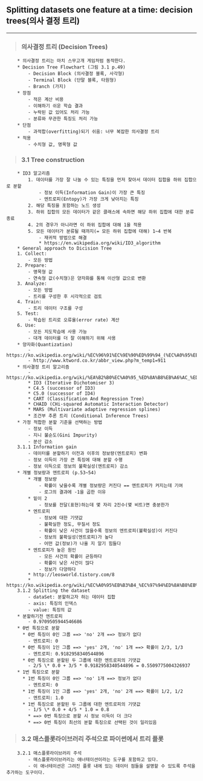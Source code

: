##  Splitting datasets one feature at a time: decision trees(의사 결정 트리)
------------------------------------------------------------
>###    의사결정 트리 (Decision Trees)
        * 의사결정 트리는 마치 스무고개 게임처럼 동작한다.
        * Decision Tree Flowchart (그림 3.1 p.49)
            - Decision Block (의사결정 블록, 사각형)
            - Terminal Block (단말 블록, 타원형)
            - Branch (가지)
        * 장점
            - 적은 계산 비용
            - 이해하기 쉬운 학습 결과
            - 누락된 값 있어도 처리 가능
            - 분류와 무관한 특징도 처리 가능
        * 단점
            - 과적합(overfitting)되기 쉬움: 너무 복잡한 의사결정 트리
        * 적용
            - 수치형 값, 명목형 값
>###    3.1 Tree construction
        * ID3 알고리즘
            1. 데이터를 가장 잘 나눌 수 있는 특징을 먼저 찾아서 데이터 집합을 하위 집합으로 분할
                - 정보 이득(Information Gain)이 가장 큰 특징
                - 엔트로피(Entopy)가 가장 크게 낮아지는 특징
            2. 해당 특징을 포함하는 노드 생성
            3. 하위 집합의 모든 데이터가 같은 클래스에 속하면 해당 하위 집합에 대한 분류 종료
            4. 2의 경우가 아니라면 이 하위 집합에 대해 1을 적용
            5. 모든 데이터가 분류될 때까지(= 모든 하위 집합에 대해) 1~4 반복
                - 재귀적 방법으로 해결
                * https://en.wikipedia.org/wiki/ID3_algorithm
        * General approach to Dicision Tree
        1. Collect:
            - 모든 방법
        2. Prepare:
            - 명목형 값
            - 연속형 값(수치형)은 양자화를 통해 이산형 값으로 변환
        3. Analyze:
            - 모든 방법
            - 트리를 구성한 후 시각적으로 검토
        4. Train:
            - 트리 데이터 구조를 구성
        5. Test: 
            - 학습된 트리로 오류율(error rate) 계산
        6. Use:
            - 모든 지도학습에 사용 가능
            - 대개 데이터를 더 잘 이해하기 위해 사용
        * 양자화(Quantization)
            - https://ko.wikipedia.org/wiki/%EC%96%91%EC%9E%90%ED%99%94_(%EC%A0%95%EB%B3%B4_%EC%9D%B4%EB%A1%A0)
            - http://www.ktword.co.kr/abbr_view.php?m_temp1=911
        * 의사결정 트리 알고리즘
            - https://ko.wikipedia.org/wiki/%EA%B2%B0%EC%A0%95_%ED%8A%B8%EB%A6%AC_%ED%95%99%EC%8A%B5%EB%B2%95
            * ID3 (Iterative Dichotomiser 3)
            * C4.5 (successor of ID3)
            * C5.0 (successor of ID4)
            * CART (Classification And Regression Tree)
            * CHAID (CHi-squared Automatic Interaction Detector)
            * MARS (Multivariate adaptive regression splines)
            * 조건부 추론 트리 (Conditional Inference Trees)
        * 가정 적합한 분할 기준을 선택하는 방법
            - 정보 이득
            - 지니 불순도(Gini Impurity)
            - 분산 감소
        3.1.1 Information gain
            - 데이터를 분할하기 이전과 이후의 정보량(엔트로피) 변화
            - 정보 이득이 가장 큰 특징에 대해 분할 수행
            - 정보 이득으로 정보의 불확실성(엔트로피) 감소
        * 개별 정보량과 엔트로피 (p.53~54)
            * 개별 정보량
                - 확률이 낮을수록 개별 정보량은 커진다 == 엔트로피가 커지는데 기여
                - 로그의 결과에 -1을 곱한 이유
            * 밑이 2
                - 정보를 전달(표현)하는데 몇 자리 2진수(몇 비트)면 충분한가
            * 엔트로피
                - 정보에 대한 기댓값
                - 불확실한 정도, 무질서 정도
                - 확률이 낮은 사건이 많을수록 정보의 엔트로피(불확실성)이 커진다
                - 정보의 불확실성(엔트로피)가 높다
                - 어떤 값(정보)가 나올 지 알기 힘들다
            * 엔트로피가 높은 원인
                - 모든 사건의 확률이 균등하다
                - 확률이 낮은 사건이 많다
                - 정보가 다양하다
            * http://leosworld.tistory.com/8
            * https://ko.wikipedia.org/wiki/%EC%A0%95%EB%B3%B4_%EC%97%94%ED%8A%B8%EB%A1%9C%ED%94%BC
        3.1.2 Splitting the dataset
            - dataSet: 분할하고자 하는 데이터 집합
            - axis: 특징의 인덱스
            - value: 특징의 값
        * 분할하기전 엔트로피
            - 0.9709505944546686
        * 0번 특징으로 분할
          * 0번 특징이 0인 그룹 ==> 'no' 2개 ==> 정보가 없다
            - 엔트로피: 0
          * 0번 특징이 1인 그룹 ==> 'yes' 2개, 'no' 1개 ==> 확률이 2/3, 1/3
            - 엔트로피: 0.9182958340544896
          * 0번 특징으로 분할된 두 그룹에 대한 엔트로피의 기댓값
            - 2/5 \* 0.0 + 3/5 * 0.9182958340544896 = 0.5509775004326937
        * 1번 특징으로 분할
          * 1번 특징이 0인 그룹 ==> 'no' 1개 ==> 정보가 없다
            - 엔트로피: 0
          * 1번 특징이 1인 그룹 ==> 'yes' 2개, 'no' 2개 ==> 확률이 1/2, 1/2
            - 엔트로피: 1.0
          * 1번 특징으로 분할된 두 그룹에 대한 엔트로피의 기댓값
            - 1/5 \* 0.0 + 4/5 * 1.0 = 0.8
            * ==> 0번 특징으로 분할 시 정보 이득이 더 크다
            * ==> 0번 특징이 최선의 분할 특징으로 선택된 것이 일리있음
>###    3.2 매스플롯라이브러리 주석으로 파이썬에서 트리 플롯
        3.2.1 매스플롯라이브러리 주석
            - 매스플롯라이브러리는 애너테이션이라는 도구를 포함하고 있다.
            - 이 애너테이션은 그려진 플롯 내에 있는 데이터 점들을 설명할 수 있도록 주석을 추가하는 도구이다.